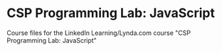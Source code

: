 # CSP Programming Lab: JavaScript
Course files for the LinkedIn Learning/Lynda.com course "CSP Programming Lab: JavaScript"

